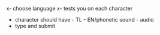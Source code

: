 x- choose language
x- tests you on each character
- character should have
      - TL 
      - EN/phonetic sound
      - audio
- type and submit
